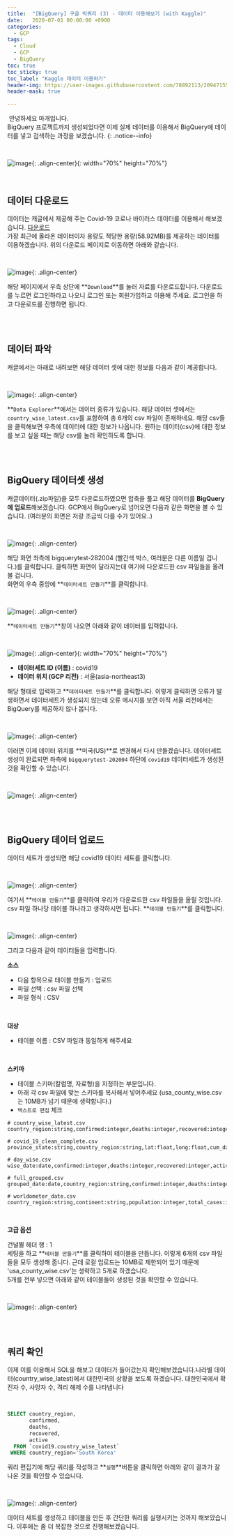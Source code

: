 ```yaml
---
title:  "[BigQuery] 구글 빅쿼리 (3) - 데이터 이용해보기 (with Kaggle)"
date:   2020-07-01 00:00:00 +0900
categories:
  - GCP
tags:
  - Cloud
  - GCP
  - BigQuery
toc: true
toc_sticky: true
toc_label: "Kaggle 데이터 이용하기"
header-img: https://user-images.githubusercontent.com/78892113/209471556-8c6c325a-8c24-48a0-a12c-4f9ffea0bbc3.png
header-mask: true

---
```


&nbsp;안녕하세요 마개입니다.  
BigQuery 프로젝트까지 생성되었다면 이제 실제 데이터를 이용해서 BigQuery에 데이터를 넣고 검색하는 과정을 보겠습니다.
{: .notice--info}

<br>

![image](https://user-images.githubusercontent.com/78892113/209471556-8c6c325a-8c24-48a0-a12c-4f9ffea0bbc3.png){: .align-center}{: width="70%" height="70%"} 

<br>

## 데이터 다운로드

데이터는 캐글에서 제공해 주는 Covid-19 코로나 바이러스 데이터를 이용해서 해보겠습니다. <a href="https://www.kaggle.com/datasets/imdevskp/corona-virus-report">다운로드</a>  
가장 최근에 올라온 데이터이자 용량도 적당한 용량(58.92MB)를 제공하는 데이터를 이용하겠습니다. 위의 다운로드 페이지로 이동하면 아래와 같습니다.

<br>

![image](https://user-images.githubusercontent.com/78892113/209525166-1c0a7eb5-61c6-417b-a08a-17b63c51ad45.png){: .align-center}

해당 페이지에서 우측 상단에 **`Download`**를 눌러 자료를 다운로드합니다. 다운로드를 누르면 로그인하라고 나오니 로그인 또는 회원가입하고 이용해 주세요. 로그인을 하고 다운로드를 진행하면 됩니다. 

<br><br>

## 데이터 파악

캐글에서는 아래로 내려보면 해당 데이터 셋에 대한 정보를 다음과 같이 제공합니다. 

<br>

![image](https://user-images.githubusercontent.com/78892113/209525169-167936e9-d64d-456b-9925-874fd8833cc0.png){: .align-center}

**`Data Explorer`**에서는 데이터 종류가 있습니다. 해당 데이터 셋에서는 `country_wise_latest.csv`를 포함하여 총 6개의 csv 파일이 존재하네요. 해당 csv들을 클릭해보면 우측에 데이터에 대한 정보가 나옵니다. 원하는 데이터(csv)에 대한 정보를 보고 싶을 때는 해당 csv를 눌러 확인하도록 합니다. 

<br><br>

## BigQuery 데이터셋 생성

캐글데이터(.zip파일)을 모두 다운로드하였으면 압축을 풀고 해당 데이터를 **BigQuery에 업로드**해보겠습니다. GCP에서 BigQuery로 넘어오면 다음과 같은 화면을 볼 수 있습니다. (여러분의 화면은 저랑 조금씩 다를 수가 있어요..)

<br>

![image](https://user-images.githubusercontent.com/78892113/209525177-bdb9c5e5-151d-4019-ba94-fcb351748967.png){: .align-center}

해당 화면 좌측에 bigquerytest-282004 (빨간색 박스, 여러분은 다른 이름일 겁니다.)를 클릭합니다. 클릭하면 화면이 달라지는데 여기에 다운로드한 csv 파일들을 올려볼 겁니다.  
화면의 우측 중앙에 **`데이터세트 만들기`**를 클릭합니다. 

<br>

![image](https://user-images.githubusercontent.com/78892113/209525187-4a0f4949-5794-4dd8-bdd9-212905b97da9.png){: .align-center}

**`데이터세트 만들기`**창이 나오면 아래와 같이 데이터를 입력합니다. 

<br>

![image](https://user-images.githubusercontent.com/78892113/209525196-c8519ea9-4a6f-4a9f-aa47-acc835713b3f.png){: .align-center}{: width="70%" height="70%"}

* **데이터세트 ID (이름)** : covid19
* **데이터 위치 (GCP 리전)** : 서울(asia-northeast3)

해당 형태로 입력하고 **`데이터세트 만들기`**를 클릭합니다. 이렇게 클릭하면 오류가 발생하면서 데이터세트가 생성되지 않는데 오류 메시지를 보면 아직 서울 리전에서는 BigQuery를 제공하지 않나 봅니다. 

<br>

![image](https://user-images.githubusercontent.com/78892113/209525200-464c1535-03fd-4f87-aee8-b1ae08af4ac7.png){: .align-center}

이러면 이제 데이터 위치를 **미국(US)**로 변경해서 다시 만들겠습니다.
데이터세트 생성이 완료되면 좌측에 `bigquerytest-202004` 하단에 `covid19` 데이터세트가 생성된 것을 확인할 수 있습니다.

<br>

![image](https://user-images.githubusercontent.com/78892113/209525209-482fa5cc-88cc-4822-a786-120658965265.png){: .align-center}

<br><br>

## BigQuery 데이터 업로드

데이터 세트가 생성되면 해당 covid19 데이터 세트를 클릭합니다. 

<br>

![image](https://user-images.githubusercontent.com/78892113/209525218-87d918b9-8c10-4729-8a20-ba72ce52ced1.png){: .align-center}

여기서 **`테이블 만들기`**를 클릭하여 우리가 다운로드한 csv 파일들을 올릴 것입니다. csv 파일 하나당 테이블 하나라고 생각하시면 됩니다. **`테이블 만들기`**를 클릭합니다. 

<br>

![image](https://user-images.githubusercontent.com/78892113/209525224-9c1d021d-85c4-4204-8461-492c895d12d6.png){: .align-center}

그리고 다음과 같이 데이터들을 입력합니다. 

**소스**

* 다음 항목으로 테이블 만들기 : 업로드
* 파일 선택 : csv 파일 선택
* 파일 형식 : CSV

<br>

**대상**

* 테이블 이름 : CSV 파일과 동일하게 해주세요

<br>

**스키마**

* 테이블 스키마(칼럼명, 자료형)을 지정하는 부분입니다.
* 아래 각 csv 파일에 맞는 스키마를 복사해서 넣어주세요 (usa_county_wise.csv는 10MB가 넘기 때문에 생략합니다.)
* `텍스트로 편집` 체크

```
# country_wise_latest.csv
country_region:string,confirmed:integer,deaths:integer,recovered:integer,active:integer,new_cases:integer,new_deaths:integer,new_recovered:integer,deaths_100_cases:float,recovered_100_cases:float,deaths_100_recovered:string,confirmed_last_week:integer,one_week_change:integer,one_week_percent_increase:float,who_region:string

# covid_19_clean_complete.csv
province_state:string,country_region:string,lat:float,long:float,cum_date:date,confirmed:integer,deaths:integer,recovered:integer,active:integer,who_region:string

# day_wise.csv
wise_date:date,confirmed:integer,deaths:integer,recovered:integer,active:integer,new_cases:integer,new_deaths:integer,new_recovered:integer,deaths_100_cases:float,recovered_100_cases:float,deaths_100_recovered:float,no_of_countries:integer

# full_grouped.csv
grouped_date:date,country_region:string,confirmed:integer,deaths:integer,recovered:integer,active:integer,new_cases:integer,new_deaths:integer,new_recovered:integer,who_region:string

# worldometer_date.csv
country_region:string,continent:string,population:integer,total_cases:integer,new_cases:integer,total_deaths:integer,new_deaths:integer,total_recovered:integer,new_recovered:integer,active_cases:integer,serious_critical:integer,tot_cases_1m_pop:integer,deaths_1m_pop:integer,total_tests:integer,tests_1m_pop:integer,who_region:string
```

<br>

**고급 옵션**

건널뛸 헤더 행 : 1  
세팅을 하고 **`테이블 만들기`**를 클릭하여 테이블을 만듭니다. 이렇게 6개의 csv 파일들을 모두 생성해 줍니다. 근데 로컬 업로드는 10MB로 제한되어 있기 때문에 'usa_county_wise.csv'는 생략하고 5개로 하겠습니다.  
5개를 전부 넣으면 아래와 같이 테이블들이 생성된 것을 확인할 수 있습니다.

<br>

![image](https://user-images.githubusercontent.com/78892113/209525235-e7ee63ef-02a7-4f22-84d0-2ef99ee10993.png){: .align-center}

<br><br>

## 쿼리 확인

이제 이를 이용해서 SQL을 해보고 데이터가 들어갔는지 확인해보겠습니다.나라별 데이터(country_wise_latest)에서 대한민국의 상황을 보도록 하겠습니다. 대한민국에서 확진자 수, 사망자 수, 격리 해제 수를 나타냅니다 

<br>

```sql
SELECT country_region,
       confirmed,
       deaths,
       recovered,
       active
  FROM `covid19.country_wise_latest`
 WHERE country_region='South Korea'
```

쿼리 편집기에 해당 쿼리를 작성하고 **`실행`**버튼을 클릭하면 아래와 같이 결과가 잘 나온 것을 확인할 수 있습니다.

<br>

![image](https://user-images.githubusercontent.com/78892113/209525245-1218490b-90e5-4fee-88cf-6ad0b612c2e7.png){: .align-center}

데이터 세트를 생성하고 테이블을 만든 후 간단한 쿼리를 실행시키는 것까지 해보았습니다. 이후에는 좀 더 복잡한 것으로 진행해보겠습니다. 